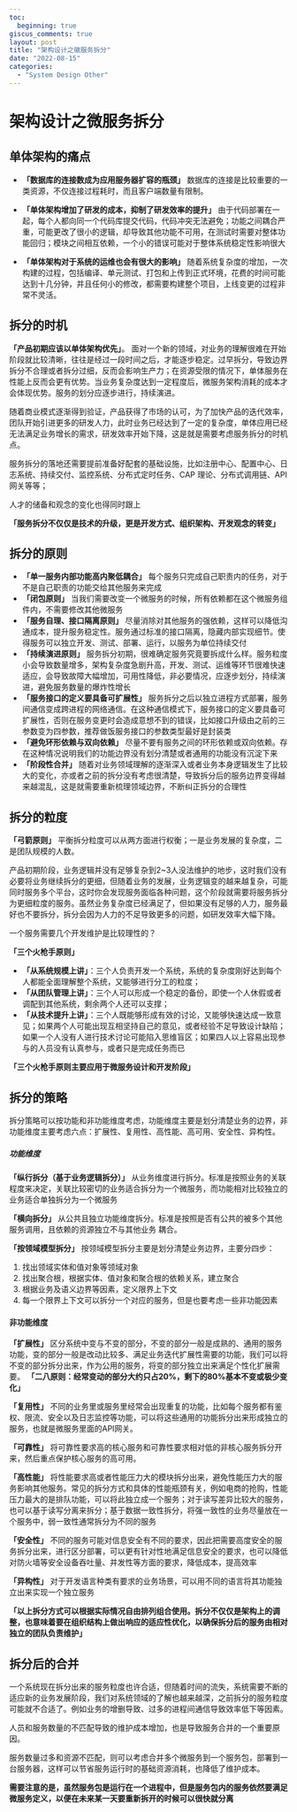 ```yaml
---
toc:
  beginning: true
giscus_comments: true
layout: post
title: "架构设计之徽服务拆分"
date: "2022-08-15"
categories: 
  - "System Design Other"
---
```


# 架构设计之微服务拆分

##  单体架构的痛点

- **「数据库的连接数成为应用服务器扩容的瓶颈」**
  数据库的连接是比较重要的一类资源，不仅连接过程耗时，而且客户端数量有限制。

- **「单体架构增加了研发的成本，抑制了研发效率的提升」**
  由于代码部署在一起，每个人都向同一个代码库提交代码，代码冲突无法避免；功能之间耦合严重，可能更改了很小的逻辑，却导致其他功能不可用，在测试时需要对整体功能回归；模块之间相互依赖，一个小的错误可能对于整体系统稳定性影响很大
- **「单体架构对于系统的运维也会有很大的影响」**
  随着系统复杂度的增加，一次构建的过程，包括编译、单元测试、打包和上传到正式环境，花费的时间可能达到十几分钟，并且任何小的修改，都需要构建整个项目，上线变更的过程非常不灵活。



##  拆分的时机

**「产品初期应该以单体架构优先」**。
面对一个新的领域，对业务的理解很难在开始阶段就比较清晰，往往是经过一段时间之后，才能逐步稳定。过早拆分，导致边界拆分不合理或者拆分过细，反而会影响生产力；在资源受限的情况下，单体服务在性能上反而会更有优势。当业务复杂度达到一定程度后，微服务架构消耗的成本才会体现优势。服务的划分应逐步进行，持续演进。

随着商业模式逐渐得到验证，产品获得了市场的认可，为了加快产品的迭代效率，团队开始引进更多的研发人力，此时业务已经达到了一定的复杂度，单体应用已经无法满足业务增长的需求，研发效率开始下降，这是就是需要考虑服务拆分的时机点。

服务拆分的落地还需要提前准备好配套的基础设施，比如注册中心、配置中心、日志系统、持续交付、监控系统、分布式定时任务、CAP 理论、分布式调用链、API 网关等等；

人才的储备和观念的变化也得同时跟上

**「服务拆分不仅仅是技术的升级，更是开发方式、组织架构、开发观念的转变」**



##  拆分的原则

- **「单一服务内部功能高内聚低耦合」**
  每个服务只完成自己职责内的任务，对于不是自己职责的功能交给其他服务来完成
- **「闭包原则」**
  当我们需要改变一个微服务的时候，所有依赖都在这个微服务组件内，不需要修改其他微服务
- **「服务自理、接口隔离原则」**
  尽量消除对其他服务的强依赖，这样可以降低沟通成本，提升服务稳定性。服务通过标准的接口隔离，隐藏内部实现细节。使得服务可以独立开发、测试、部署、运行，以服务为单位持续交付
- **「持续演进原则」**
  服务拆分初期，很难确定服务究竟要拆成什么样。服务粒度小会导致数量增多，架构复杂度急剧升高，开发、测试、运维等环节很难快速适应，会导致故障大幅增加，可用性降低，非必要情况，应逐步划分，持续演进，避免服务数量的爆炸性增长
- **「服务接口的定义要具备可扩展性」**
  服务拆分之后以独立进程方式部署，服务间通信变成跨进程的网络通信。在这种通信模式下，服务接口的定义要具备可扩展性，否则在服务变更时会造成意想不到的错误，比如接口升级由之前的三参数变为四参数，推荐做饭服务接口的参数类型最好是封装类
- **「避免环形依赖与双向依赖」**
  尽量不要有服务之间的环形依赖或双向依赖。存在这种情况说明我们的功能边界没有划分清楚或者通用的功能没有沉淀下来
- **「阶段性合并」**
  随着对业务领域理解的逐渐深入或者业务本身逻辑发生了比较大的变化，亦或者之前的拆分没有考虑很清楚，导致拆分后的服务边界变得越来越混乱，这是就需要重新梳理领域边界，不断纠正拆分的合理性

## **拆分的粒度**

**「弓箭原则」**
平衡拆分粒度可以从两方面进行权衡；一是业务发展的复杂度，二是团队规模的人数。

产品初期阶段，业务逻辑并没有足够复杂到2~3人没法维护的地步，这时我们没有必要将业务继续拆分的更细，但随着业务的发展，业务逻辑变的越来越复杂，可能同时服务多个平台，这时你会发现服务面临各种问题，这个阶段就需要将服务拆分为更细粒度的服务。虽然业务复杂度已经满足了，但如果没有足够的人力，服务最好也不要拆分，拆分会因为人力的不足导致更多的问题，如研发效率大幅下降。

一个服务需要几个开发维护是比较理性的？

**「三个火枪手原则」**

- **「从系统规模上讲」**：三个人负责开发一个系统，系统的复杂度刚好达到每个人都能全面理解整个系统，又能够进行分工的粒度；
- **「从团队管理上讲」**：三个人可以形成一个稳定的备份，即使一个人休假或者调配到其他系统，剩余两个人还可以支撑；
- **「从技术提升上讲」**：三个人既能够形成有效的讨论，又能够快速达成一致意见；如果两个人可能出现互相坚持自己的意见，或者经验不足导致设计缺陷；如果一个人没有人进行技术讨论可能陷入思维盲区；如果四人以上容易出现参与的人员没有认真参与，或者只是完成任务而已

**「三个火枪手原则主要应用于微服务设计和开发阶段」**



## 拆分的策略

拆分策略可以按功能和非功能维度考虑，功能维度主要是划分清楚业务的边界，非功能维度主要考虑六点：扩展性、复用性、高性能、高可用、安全性、异构性。

##### 功能维度

**「纵行拆分（基于业务逻辑拆分）」**
从业务维度进行拆分。标准是按照业务的关联程度来决定，关联比较密切的业务适合拆分为一个微服务，而功能相对比较独立的业务适合单独拆分为一个微服务

**「横向拆分」**
从公共且独立功能维度拆分。标准是按照是否有公共的被多个其他服务调用，且依赖的资源独立不与其他业务 耦合。

**「按领域模型拆分」**
按领域模型拆分主要是划分清楚业务边界，主要分四步：

1. 找出领域实体和值对象等领域对象
2. 找出聚合根，根据实体、值对象和聚合根的依赖关系，建立聚合
3. 根据业务及语义边界等因素，定义限界上下文
4. 每一个限界上下文可以拆分一个对应的服务，但是也要考虑一些非功能因素

#### 非功能维度

**「扩展性」**
区分系统中变与不变的部分，不变的部分一般是成熟的、通用的服务功能，变的部分一般是改动比较多、满足业务迭代扩展性需要的功能，我们可以将不变的部分拆分出来，作为公用的服务，将变的部分独立出来满足个性化扩展需要。
**「二八原则：经常变动的部分大约只占20%，剩下的80%基本不变或极少变化」**

**「复用性」**
不同的业务里或服务里经常会出现重复的功能，比如每个服务都有鉴权、限流、安全以及日志监控等功能，可以将这些通用的功能拆分出来形成独立的服务，也就是微服务里面的API网关。

**「可靠性」**
将可靠性要求高的核心服务和可靠性要求相对低的非核心服务拆分开来，然后重点保护核心服务的高可用。

**「高性能」**
将性能要求高或者性能压力大的模块拆分出来，避免性能压力大的服务影响其他服务。常见的拆分方式和具体的性能瓶颈有关，例如电商的抢购，性能压力最大的是排队功能，可以将此独立成一个服务；对于读写差异比较大的服务，也可以基于读写分离来拆分；基于数据一致性拆分，将强一致性的业务尽量放在一个服务中，弱一致性通常拆分为不同的服务

**「安全性」**
不同的服务可能对信息安全有不同的要求，因此把需要高度安全的服务拆分出来，进行区分部署，可以更有针对性地满足信息安全的要求，也可以降低对防火墙等安全设备吞吐量、并发性等方面的要求，降低成本，提高效率

**「异构性」**
对于开发语言种类有要求的业务场景，可以用不同的语言将其功能独立出来实现一个独立服务

**「以上拆分方式可以根据实际情况自由排列组合使用。拆分不仅仅是架构上的调整，也意味着要在组织结构上做出响应的适应性优化，以确保拆分后的服务由相对独立的团队负责维护」**



## **拆分后的合并**

一个系统现在拆分出来的服务粒度也许合适，但随着时间的流失，系统需要不断的适应新的业务发展阶段，我们对系统领域的了解也越来越深，之前拆分的服务粒度可能就不合适了。例如业务的增删导致、过多的进程间通信导致效率低下等因素。

人员和服务数量的不匹配导致的维护成本增加，也是导致服务合并的一个重要原因。

服务数量过多和资源不匹配，则可以考虑合并多个微服务到一个服务包，部署到一台服务器，这样可以节省服务运行时的基础资源消耗，也降低了维护成本。

**需要注意的是，虽然服务包是运行在一个进程中，但是服务包内的服务依然要满足微服务定义，以便在未来某一天要重新拆开的时候可以很快就分离**

